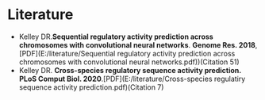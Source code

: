 # Literature

* Kelley DR.**Sequential regulatory activity prediction across chromosomes with convolutional neural networks**. **Genome Res. 2018**,[PDF](E:/literature/Sequential regulatory activity prediction across chromosomes with convolutional neural networks.pdf))(Citation 51)
* Kelley DR. **Cross-species regulatory sequence activity prediction.** **PLoS Comput Biol. 2020**.[PDF](E:/literature/Cross-species regulatiry sequence activity prediction.pdf)(Citation 7)
